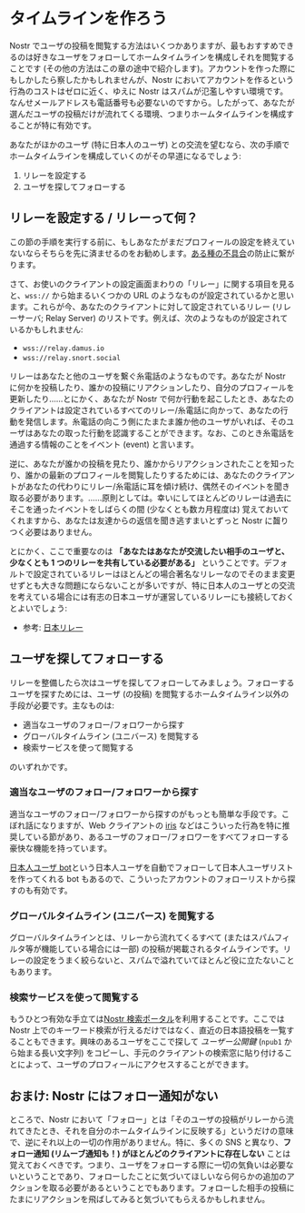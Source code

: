 # タイムラインを作ろう

Nostr でユーザの投稿を閲覧する方法はいくつかありますが、最もおすすめできるのは好きなユーザをフォローしてホームタイムラインを構成しそれを閲覧することです (その他の方法はこの章の途中で紹介します)。アカウントを作った際にもしかしたら察したかもしれませんが、Nostr においてアカウントを作るという行為のコストはゼロに近く、ゆえに Nostr はスパムが氾濫しやすい環境です。なんせメールアドレスも電話番号も必要ないのですから。したがって、あなたが選んだユーザの投稿だけが流れてくる環境、つまりホームタイムラインを構成することが特に有効です。

あなたがほかのユーザ (特に日本人のユーザ) との交流を望むなら、次の手順でホームタイムラインを構成していくのがその早道になるでしょう:

1. リレーを設定する
2. ユーザを探してフォローする

## リレーを設定する / リレーって何？

この節の手順を実行する前に、もしあなたがまだプロフィールの設定を終えていないならそちらを先に済ませるのをお勧めします。[ある種の不具合](./trouble-shooting.md#cannot-see-profile)の防止に繋がります。

さて、お使いのクライアントの設定画面まわりの「リレー」に関する項目を見ると、`wss://` から始まるいくつかの URL のようなものが設定されているかと思います。これらが今、あなたのクライアントに対して設定されているリレー (リレーサーバ; Relay Server) のリストです。例えば、次のようなものが設定されているかもしれません:

- `wss://relay.damus.io`
- `wss://relay.snort.social`

リレーはあなたと他のユーザを繋ぐ糸電話のようなものです。あなたが Nostr に何かを投稿したり、誰かの投稿にリアクションしたり、自分のプロフィールを更新したり……とにかく、あなたが Nostr で何か行動を起こしたとき、あなたのクライアントは設定されているすべてのリレー/糸電話に向かって、あなたの行動を発信します。糸電話の向こう側にたまたま誰か他のユーザがいれば、そのユーザはあなたの取った行動を認識することができます。なお、このとき糸電話を通過する情報のことをイベント (event) と言います。

逆に、あなたが誰かの投稿を見たり、誰かからリアクションされたことを知ったり、誰かの最新のプロフィールを閲覧したりするためには、あなたのクライアントがあなたの代わりにリレー/糸電話に耳を傾け続け、偶然そのイベントを聞き取る必要があります。……原則としては。幸いにしてほとんどのリレーは過去にそこを通ったイベントをしばらくの間 (少なくとも数カ月程度は) 覚えておいてくれますから、あなたは友達からの返信を聞き逃すまいとずっと Nostr に齧りつく必要はありません。

とにかく、ここで重要なのは **「あなたはあなたが交流したい相手のユーザと、少なくとも 1 つのリレーを共有している必要がある」** ということです。デフォルトで設定されているリレーはほとんどの場合著名なリレーなのでそのまま変更せずとも大きな問題にならないことが多いですが、特に日本人のユーザとの交流を考えている場合には有志の日本ユーザが運営しているリレーにも接続しておくとよいでしょう:

- 参考: [日本リレー](https://scrapbox.io/nostr/%E6%97%A5%E6%9C%AC%E3%83%AA%E3%83%AC%E3%83%BC)

## ユーザを探してフォローする

リレーを整備したら次はユーザを探してフォローしてみましょう。フォローするユーザを探すためには、ユーザ (の投稿) を閲覧するホームタイムライン以外の手段が必要です。主なものは:

- 適当なユーザのフォロー/フォロワーから探す
- グローバルタイムライン (ユニバース) を閲覧する
- 検索サービスを使って閲覧する

のいずれかです。

### 適当なユーザのフォロー/フォロワーから探す

適当なユーザのフォロー/フォロワーから探すのがもっとも簡単な手段です。こぼれ話になりますが、Web クライアントの [iris](https://iris.to/) などはこういった行為を特に推奨している節があり、あるユーザのフォロー/フォロワーをすべてフォローする豪快な機能を持っています。

[日本人ユーザ bot](https://nostx.shino3.net/npub1pp79ruvjd7xned8lgh6n4rhz4pg3els3x5n6kr58l8zcyysp5c0qrkan2p)という日本人ユーザを自動でフォローして日本人ユーザリストを作ってくれる bot もあるので、こういったアカウントのフォローリストから探すのも有効です。

### グローバルタイムライン (ユニバース) を閲覧する

グローバルタイムラインとは、リレーから流れてくるすべて (またはスパムフィルタ等が機能している場合には一部) の投稿が掲載されるタイムラインです。リレーの設定をうまく絞らないと、スパムで溢れていてほとんど役に立たないこともあります。

### 検索サービスを使って閲覧する

もうひとつ有効な手立ては[Nostr 検索ポータル](https://nostr.hoku.in/)を利用することです。ここでは Nostr 上でのキーワード検索が行えるだけではなく、直近の日本語投稿を一覧することもできます。興味のあるユーザをここで探して _ユーザー公開鍵_ (`npub1` から始まる長い文字列) をコピーし、手元のクライアントの検索窓に貼り付けることによって、ユーザのプロフィールにアクセスすることができます。

## おまけ: Nostr にはフォロー通知がない

ところで、Nostr において「フォロー」とは「そのユーザの投稿がリレーから流れてきたとき、それを自分のホームタイムラインに反映する」というだけの意味で、逆にそれ以上の一切の作用がありません。特に、多くの SNS と異なり、**フォロー通知 (リムーブ通知も！) がほとんどのクライアントに存在しない** ことは覚えておくべきです。つまり、ユーザをフォローする際に一切の気負いは必要ないということであり、フォローしたことに気づいてほしいなら何らかの追加のアクションを取る必要があるということでもあります。フォローした相手の投稿にたまにリアクションを飛ばしてみると気づいてもらえるかもしれません。
